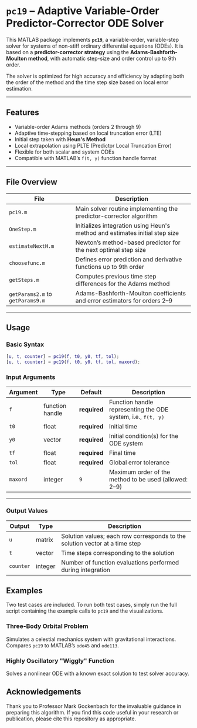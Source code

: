 # `pc19` – Adaptive Variable-Order Predictor-Corrector ODE Solver

This MATLAB package implements **`pc19`**, a variable-order, variable-step solver for systems of non-stiff ordinary differential equations (ODEs). It is based on a **predictor-corrector strategy** using the **Adams-Bashforth-Moulton method**, with automatic step-size and order control up to 9th order.

The solver is optimized for high accuracy and efficiency by adapting both the order of the method and the time step size based on local error estimation.

---

## Features

- Variable-order Adams methods (orders 2 through 9)
- Adaptive time-stepping based on local truncation error (LTE)
- Initial step taken with **Heun's Method**
- Local extrapolation using PLTE (Predictor Local Truncation Error)
- Flexible for both scalar and system ODEs
- Compatible with MATLAB’s `f(t, y)` function handle format

---

## File Overview

| File | Description |
|------|-------------|
| `pc19.m` | Main solver routine implementing the predictor-corrector algorithm |
| `OneStep.m` | Initializes integration using Heun's method and estimates initial step size |
| `estimateNextH.m` | Newton’s method-based predictor for the next optimal step size |
| `choosefunc.m` | Defines error prediction and derivative functions up to 9th order |
| `getSteps.m` | Computes previous time step differences for the Adams method |
| `getParams2.m` to `getParams9.m` | Adams-Bashforth-Moulton coefficients and error estimators for orders 2–9 |

---

## Usage

### Basic Syntax

```matlab
[u, t, counter] = pc19(f, t0, y0, tf, tol);
[u, t, counter] = pc19(f, t0, y0, tf, tol, maxord);
```
### Input Arguments

| Argument | Type     | Default | Description                                                                 |
|----------|----------|---------|-----------------------------------------------------------------------------|
| `f`      | function handle | **required** | Function handle representing the ODE system, i.e., `f(t, y)` |
| `t0`     | float    | **required** | Initial time                                                              |
| `y0`     | vector   | **required** | Initial condition(s) for the ODE system                                   |
| `tf`     | float    | **required** | Final time                                                                |
| `tol`    | float    | **required** | Global error tolerance                                                    |
| `maxord` | integer  | `9`     | Maximum order of the method to be used (allowed: 2–9)                      |

---

### Output Values

| Output     | Type     | Description                                                                 |
|------------|----------|-----------------------------------------------------------------------------|
| `u`        | matrix   | Solution values; each row corresponds to the solution vector at a time step |
| `t`        | vector   | Time steps corresponding to the solution                                    |
| `counter`  | integer  | Number of function evaluations performed during integration                 |

## Examples
Two test cases are included. To run both test cases, simply run the full script containing the example calls to `pc19` and the visualizations.
### Three-Body Orbital Problem
Simulates a celestial mechanics system with gravitational interactions. Compares `pc19` to MATLAB’s `ode45` and `ode113`.
### Highly Oscillatory "Wiggly" Function
Solves a nonlinear ODE with a known exact solution to test solver accuracy.


## Acknowledgements
Thank you to Professor Mark Gockenbach for the invaluable guidance in preparing this algorithm. If you find this code useful in your research or publication, please cite this repository as appropriate.
